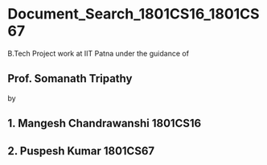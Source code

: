 
# Document_Search_1801CS16_1801CS67

B.Tech Project work at IIT Patna 
under the guidance of 
## Prof. Somanath Tripathy

by

## 1. Mangesh Chandrawanshi 1801CS16
## 2. Puspesh Kumar 1801CS67
